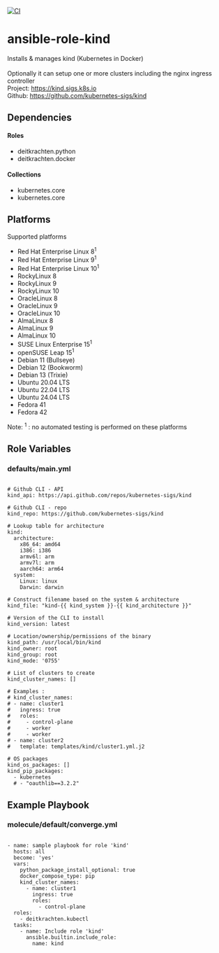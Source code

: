 [![CI](https://github.com/de-it-krachten/ansible-role-kind/workflows/CI/badge.svg?event=push)](https://github.com/de-it-krachten/ansible-role-kind/actions?query=workflow%3ACI)


# ansible-role-kind

Installs & manages kind (Kubernetes in Docker)<br><br>
Optionally it can setup one or more clusters including the nginx ingress controller<br>
Project: https://kind.sigs.k8s.io<br>
Github: https://github.com/kubernetes-sigs/kind<br>



## Dependencies

#### Roles
- deitkrachten.python
- deitkrachten.docker

#### Collections
- kubernetes.core
- kubernetes.core

## Platforms

Supported platforms

- Red Hat Enterprise Linux 8<sup>1</sup>
- Red Hat Enterprise Linux 9<sup>1</sup>
- Red Hat Enterprise Linux 10<sup>1</sup>
- RockyLinux 8
- RockyLinux 9
- RockyLinux 10
- OracleLinux 8
- OracleLinux 9
- OracleLinux 10
- AlmaLinux 8
- AlmaLinux 9
- AlmaLinux 10
- SUSE Linux Enterprise 15<sup>1</sup>
- openSUSE Leap 15<sup>1</sup>
- Debian 11 (Bullseye)
- Debian 12 (Bookworm)
- Debian 13 (Trixie)
- Ubuntu 20.04 LTS
- Ubuntu 22.04 LTS
- Ubuntu 24.04 LTS
- Fedora 41
- Fedora 42

Note:
<sup>1</sup> : no automated testing is performed on these platforms

## Role Variables
### defaults/main.yml
<pre><code>
# Github CLI - API
kind_api: https://api.github.com/repos/kubernetes-sigs/kind

# Github CLI - repo
kind_repo: https://github.com/kubernetes-sigs/kind

# Lookup table for architecture
kind:
  architecture:
    x86_64: amd64
    i386: i386
    armv6l: arm
    armv7l: arm
    aarch64: arm64
  system:
    Linux: linux
    Darwin: darwin

# Construct filename based on the system & architecture
kind_file: "kind-{{ kind_system }}-{{ kind_architecture }}"

# Version of the CLI to install
kind_version: latest

# Location/ownership/permissions of the binary
kind_path: /usr/local/bin/kind
kind_owner: root
kind_group: root
kind_mode: '0755'

# List of clusters to create
kind_cluster_names: []

# Examples :
# kind_cluster_names:
# - name: cluster1
#   ingress: true
#   roles:
#     - control-plane
#     - worker
#     - worker
# - name: cluster2
#   template: templates/kind/cluster1.yml.j2

# OS packages
kind_os_packages: []
kind_pip_packages:
  - kubernetes
  # - "oauthlib==3.2.2"
</pre></code>




## Example Playbook
### molecule/default/converge.yml
<pre><code>
- name: sample playbook for role 'kind'
  hosts: all
  become: 'yes'
  vars:
    python_package_install_optional: true
    docker_compose_type: pip
    kind_cluster_names:
      - name: cluster1
        ingress: true
        roles:
          - control-plane
  roles:
    - deitkrachten.kubectl
  tasks:
    - name: Include role 'kind'
      ansible.builtin.include_role:
        name: kind
</pre></code>
